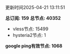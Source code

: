更新时间2025-04-21 13:11:51

**总订阅: 159**
**总节点: 40352**
- vless节点: 15499
- hysteria2节点: 1

**google ping有效节点: 1068**
